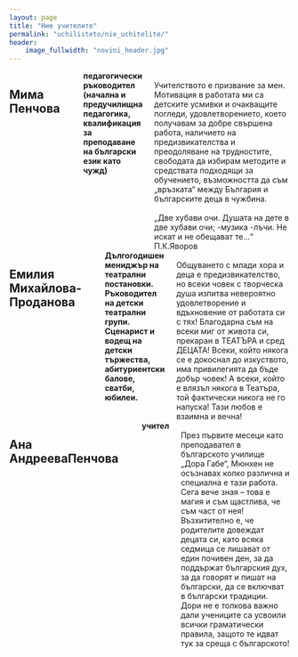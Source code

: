 ```yaml
---
layout: page
title: "Ние учителите"
permalink: "uchilisteto/nie_uchitelite/"
header:
    image_fullwidth: "novini_header.jpg"
---
```



<div class="row">
	<div class="medium-4 columns t30">
		  <img class="b30" src="{{ site.urlimg }}MimaP.jpg" alt="">
	</div><!-- /.medium-5.columns -->
	<div class="medium-8 columns t30">
		<h2> Мима Пенчова</h2> <br/>
        <strong>педагогически ръководител <br/>
        (начална и предучилищна педагогика, квалификация за преподаване на български език като чужд) </strong> <br/>
        Учителството е призвание за мен. Мотивация в работата ми са детските усмивки и очакващите погледи, удовлетворението, което получавам за добре свършена работа, наличието на предизвикателства и преодоляване на трудностите, свободата да избирам методите и средствата подходящи за обучението, възможността да съм „връзката“ между България и българските деца в чужбина.  <br/><br/>
        „Две хубави очи. Душата на дете в две хубави очи; -музика -лъчи. Не искат и не обещават те…“ П.К.Яворов
	</div>
</div><!-- /.row -->

<div class="row">
	<div class="medium-4 columns t30">
		  <img class="b30" src="{{ site.urlimg }}Emilia_Mihailova.jpg" alt="">
	</div><!-- /.medium-5.columns -->
	<div class="medium-8 columns t30">
		<h2>Емилия Михайлова-Проданова</h2> <br/>
        <strong>Дългогодишен мениджър на театрални постановки. Ръководител на детски театрални групи. Сценарист и водещ на детски тържества, абитуриентски балове, сватби, юбилеи.</strong> <br/>
        Общуването с млади хора и деца е предизвикателство, но всеки човек с творческа душа изпитва невероятно удовлетворение и вдъхновение от работата си с тях! Благодарна съм на всеки миг от живота си, прекаран в ТЕАТЪРА и сред ДЕЦАТА! Всеки, който някога се е докоснал до изкуството, има привилегията да бъде добър човек! А всеки, който е влязъл някога в Театъра, той фактически никога не го напуска! Тази любов е взаимна и вечна!
    </div>
</div><!-- /.row -->

<div class="row">
	<div class="medium-4 columns t30">
		  <img class="b30" src="{{ site.urlimg }}Ana_Andreeva.jpg" alt="">
	</div><!-- /.medium-5.columns -->
	<div class="medium-8 columns t30">
		<h2>Ана АндрееваПенчова</h2> <br/>
        <strong>учител</strong> <br/>
        През първите месеци като преподавател в българското училище „Дора Габе“, Мюнхен не осъзнавах колко различна и специална е тази работа. Сега вече зная – това е магия и съм щастлива, че съм част от нея! Възхитително е, че родителите довеждат децата си, като всяка седмица се лишават от един почивен ден, за да поддържат българския дух, за да говорят и пишат на български, да се включват в български традиции. Дори не е толкова важно дали учениците са усвоили всички граматически правила, защото те идват тук за среща с българското!
    </div>
</div><!-- /.row -->
